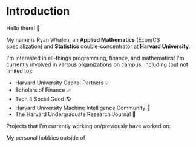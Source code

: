 # Introduction

Hello there! 👋

My name is Ryan Whalen, an **Applied Mathematics** (Econ/CS specialization) and **Statistics** double-concentrator at **Harvard University**. 

I'm interested in all-things programming, finance, and mathematics! I'm currently involved in various organizations on campus, including (but not limited to):

- Harvard University Capital Partners 💡
- Scholars of Finance 📈
- Tech 4 Social Good 🌎
- Harvard University Machine Intelligence Community 🤖
- The Harvard Undergraduate Research Journal 🔬

Projects that I'm currently working on/previously have worked on:




My personal hobbies outside of 
